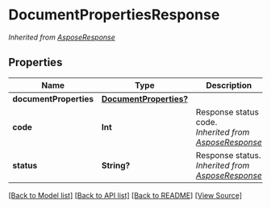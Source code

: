 # DocumentPropertiesResponse


*Inherited from [AsposeResponse](AsposeResponse.md)*
## Properties
Name | Type | Description | Notes
------------ | ------------- | ------------- | -------------
**documentProperties** | [**DocumentProperties?**](DocumentProperties.md) |  | [optional]
**code** | **Int** | Response status code.<br />*Inherited from [AsposeResponse](AsposeResponse.md)* | 
**status** | **String?** | Response status.<br />*Inherited from [AsposeResponse](AsposeResponse.md)* | [optional]

[[Back to Model list]](../README.md#documentation-for-models) [[Back to API list]](../README.md#documentation-for-api-endpoints) [[Back to README]](../README.md) [[View Source]](../AsposePdfCloud/Models/DocumentPropertiesResponse.swift)


